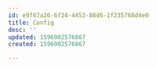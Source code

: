 ```yaml
---
id: e9f67a26-6f24-4453-88d6-1f235768d4e0
title: Config
desc: ''
updated: 1596902576867
created: 1596902576867

---
```



